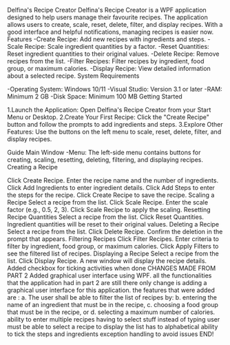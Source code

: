 Delfina's Recipe Creator Delfina's Recipe Creator is a WPF application designed to help users manage their favourite recipes. The application allows users to create, scale, reset, delete, filter, and display recipes. With a good interface and helpful notifications, managing recipes is easier now. Features -Create Recipe: Add new recipes with ingredients and steps. -Scale Recipe: Scale ingredient quantities by a factor. -Reset Quantities: Reset ingredient quantities to their original values. -Delete Recipe: Remove recipes from the list. -Filter Recipes: Filter recipes by ingredient, food group, or maximum calories. -Display Recipe: View detailed information about a selected recipe. System Requirements

-Operating System: Windows 10/11 -Visual Studio: Version 3.1 or later -RAM: Minimum 2 GB -Disk Space: Minimum 100 MB Getting Started

1.Launch the Application: Open Delfina's Recipe Creator from your Start Menu or Desktop. 2.Create Your First Recipe: Click the "Create Recipe" button and follow the prompts to add ingredients and steps. 3.Explore Other Features: Use the buttons on the left menu to scale, reset, delete, filter, and display recipes.

Guide Main Window -Menu: The left-side menu contains buttons for creating, scaling, resetting, deleting, filtering, and displaying recipes. Creating a Recipe

Click Create Recipe.
Enter the recipe name and the number of ingredients.
Click Add Ingredients to enter ingredient details.
Click Add Steps to enter the steps for the recipe.
Click Create Recipe to save the recipe. Scaling a Recipe
Select a recipe from the list.
Click Scale Recipe.
Enter the scale factor (e.g., 0.5, 2, 3).
Click Scale Recipe to apply the scaling. Resetting Recipe Quantities
Select a recipe from the list.
Click Reset Quantities.
Ingredient quantities will be reset to their original values. Deleting a Recipe
Select a recipe from the list.
Click Delete Recipe.
Confirm the deletion in the prompt that appears. Filtering Recipes
Click Filter Recipes.
Enter criteria to filter by ingredient, food group, or maximum calories.
Click Apply Filters to see the filtered list of recipes. Displaying a Recipe
Select a recipe from the list.
Click Display Recipe.
A new window will display the recipe details.
Added checkbox for ticking activities when done CHANGES MADE FROM PART 2
Added graphical user interface using WPF.
all the functionalities that the application had in part 2 are still there only change is adding a graphical user interface for this application.
the features that were added are : a. The user shall be able to filter the list of recipes by: b. entering the name of an ingredient that must be in the recipe, c. choosing a food group that must be in the recipe, or d. selecting a maximum number of calories.
ability to enter multiple recipes
having to select stuff instead of typing
user must be able to select a recipe to display
the list has to alphabetical
ability to tick the steps and ingredients
exception handling to avoid issues END!
